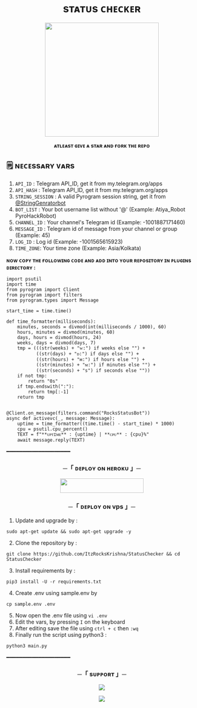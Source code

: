 <h1 align="center">sᴛᴀᴛᴜs ᴄʜᴇᴄᴋᴇʀ</h1>

<p align="center"><a href="https://t.me/incorrect_krishna"><img src="https://graph.org/file/0dbac6d474589631d4a17.jpg" width="300"></a></p>

<p align="center"><b>ᴀᴛʟᴇᴀsᴛ ɢɪᴠᴇ ᴀ sᴛᴀʀ ᴀɴᴅ ғᴏʀᴋ ᴛʜᴇ ʀᴇᴘᴏ</b></p>

## 🗒️ ɴᴇᴄᴇssᴀʀʏ ᴠᴀʀs

1. `API_ID` : Telegram API_ID, get it from my.telegram.org/apps
2. `API_HASH` : Telegram API_ID, get it from my.telegram.org/apps
3. `STRING_SESSION` : A valid Pyrogram session string, get it from [@StringGenratorbot](https://t.me/StringGenratorbot)
4. `BOT_LIST` : Your bot username list without '@' (Example: Atiya_Robot PyroHackRobot)
5. `CHANNEL_ID` : Your channel's Telegram id (Example: -1001887171460)
6. `MESSAGE_ID` : Telegram id of message from your channel or group (Example: 45)
7. `LOG_ID` : Log id (Example: -1001565615923)
8. `TIME_ZONE`: Your time zone (Example: Asia/Kolkata)

<b>ɴᴏᴡ ᴄᴏᴘʏ ᴛʜᴇ ғᴏʟʟᴏᴡɪɴɢ ᴄᴏᴅᴇ ᴀɴᴅ ᴀᴅᴅ ɪɴᴛᴏ ʏᴏᴜʀ ʀᴇᴘᴏsɪᴛᴏʀʏ ɪɴ ᴘʟᴜɢɪɴs ᴅɪʀᴇᴄᴛᴏʀʏ :</b>

```
import psutil
import time
from pyrogram import Client
from pyrogram import filters 
from pyrogram.types import Message

start_time = time.time()

def time_formatter(milliseconds):
    minutes, seconds = divmod(int(milliseconds / 1000), 60)
    hours, minutes = divmod(minutes, 60)
    days, hours = divmod(hours, 24)
    weeks, days = divmod(days, 7)
    tmp = (((str(weeks) + "ᴡ:") if weeks else "") +
           ((str(days) + "ᴅ:") if days else "") +
           ((str(hours) + "ʜ:") if hours else "") +
           ((str(minutes) + "ᴍ:") if minutes else "") +
           ((str(seconds) + "s") if seconds else ""))
    if not tmp:
        return "0s"
    if tmp.endswith(":"):
        return tmp[:-1]
    return tmp


@Client.on_message(filters.command("RocksStatusBot"))
async def activevc(_, message: Message):
    uptime = time_formatter((time.time() - start_time) * 1000)
    cpu = psutil.cpu_percent()
    TEXT = f"**ᴜᴘᴛɪᴍᴇ** : {uptime} | **ᴄᴘᴜ** : {cpu}%"
    await message.reply(TEXT)
```

━━━━━━━━━━━━━━━━━━━━

<h3 align="center">
    ─「 ᴅᴇᴩʟᴏʏ ᴏɴ ʜᴇʀᴏᴋᴜ 」─
</h3>

<p align="center"><a href="https://dashboard.heroku.com/new?template=https://github.com/Rana012s/StatusChecker"> <img src="https://img.shields.io/badge/Deploy%20On%20Heroku-black?style=for-the-badge&logo=heroku" width="220" height="38.45"/></a></p>

<h3 align="center">
    ─「 ᴅᴇᴩʟᴏʏ ᴏɴ vps 」─
</h3>

1. Update and upgrade by :
```
sudo apt-get update && sudo apt-get upgrade -y
```
2. Clone the repository by :
```
git clone https://github.com/ItzRocksKrishna/StatusChecker && cd StatusChecker
```
3. Install requirements by :
```
pip3 install -U -r requirements.txt
```
4. Create .env using sample.env by
```
cp sample.env .env
```
5. Now open the .env file using ```vi .env```
6. Edit the vars, by pressing ```I```  on the keyboard
7. After editing save the file using ```ctrl + c``` then ```:wq```
8. Finally run the script using python3 :
```
python3 main.py
```
━━━━━━━━━━━━━━━━━━━━

<h3 align="center">
    ─「 sᴜᴩᴩᴏʀᴛ 」─
</h3>

<p align="center">
<a href="https://telegram.me/InsaneSupportChat"><img src="https://img.shields.io/badge/-Support%20Group-blue.svg?style=for-the-badge&logo=Telegram"></a>
</p>

<p align="center">
<a href="https://telegram.me/Theteaminsane"><img src="https://img.shields.io/badge/-Support%20Channel-blue.svg?style=for-the-badge&logo=Telegram"></a>
</p>

